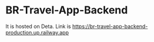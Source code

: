 # BR-Travel-App-Backend

It is hosted on Deta. Link is https://br-travel-app-backend-production.up.railway.app
